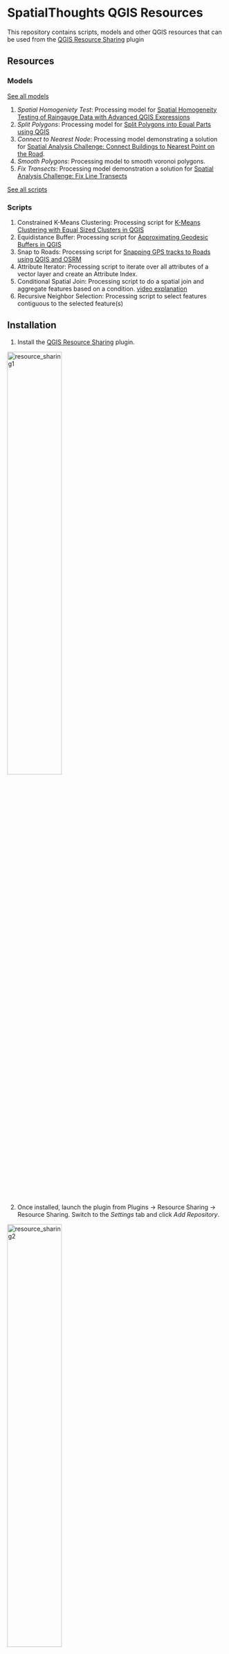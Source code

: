 # SpatialThoughts QGIS Resources

This repository contains scripts, models and other QGIS resources that can be used from the [QGIS Resource Sharing](https://plugins.qgis.org/plugins/qgis_resource_sharing/) plugin

## Resources

### Models

[See all models](https://github.com/spatialthoughts/qgis-resource-sharing/tree/main/collections/spatialthoughts/models)

1. *Spatial Homogeniety Test*: Processing model for [Spatial Homogeneity Testing of Raingauge Data with Advanced QGIS Expressions](https://spatialthoughts.com/2020/11/26/spatial-homogeneity-testing-qgis/)
2. *Split Polygons*: Processing model for [Split Polygons into Equal Parts using QGIS](https://spatialthoughts.com/2021/06/12/split-polygons-qgis/)
3. *Connect to Nearest Node*: Processing model demonstrating a solution for [Spatial Analysis Challenge: Connect Buildings to Nearest Point on the Road](https://www.youtube.com/watch?v=7V8-JaiABTQ).
4. *Smooth Polygons*: Processing model to smooth voronoi polygons.
5. *Fix Transects*: Processing model demonstration a solution for [Spatial Analysis Challenge: Fix Line Transects](https://www.youtube.com/watch?v=RRAT_PIow4Q)

[See all scripts](https://github.com/spatialthoughts/qgis-resource-sharing/tree/main/collections/spatialthoughts/scripts)

### Scripts

1. Constrained K-Means Clustering: Processing script for [K-Means Clustering with Equal Sized Clusters in QGIS](https://spatialthoughts.com/2021/01/31/equal-sized-kmeans-qgis/)
2. Equidistance Buffer: Processing script for [Approximating Geodesic Buffers in QGIS](https://spatialthoughts.com/2019/04/05/geodesic-buffers-in-qgis/)
3. Snap to Roads: Processing script for [Snapping GPS tracks to Roads using QGIS and OSRM](https://spatialthoughts.com/2020/02/22/snap-to-roads-qgis-and-osrm/)
4. Attribute Iterator: Processing script to iterate over all attributes of a vector layer and create an Attribute Index.
5. Conditional Spatial Join: Processing script to do a spatial join and aggregate features based on a condition. [video explanation](https://www.youtube.com/watch?v=qpiFT8UHhwM)
6. Recursive Neighbor Selection: Processing script to select features contiguous to the selected feature(s)
   
## Installation

1. Install the [QGIS Resource Sharing](https://plugins.qgis.org/plugins/qgis_resource_sharing/) plugin. 
<img width="50%" alt="resource_sharing1" src="https://user-images.githubusercontent.com/5227506/121690798-eeef9e00-cae3-11eb-8f33-9995d50fae04.png">

2. Once installed, launch the plugin from Plugins &rarr; Resource Sharing &rarr; Resource Sharing. Switch to the *Settings* tab and click *Add Repository*.
  <img width="50%" alt="resource_sharing2" src="https://user-images.githubusercontent.com/5227506/121691047-2d855880-cae4-11eb-82e7-edaa29ab7916.png">

3. Name the repositry as `Spatial Thoughts Resources` and enter the URL as `https://github.com/spatialthoughts/qgis-resource-sharing.git`
<img width="50%" alt="resource_sharing3" src="https://user-images.githubusercontent.com/5227506/121691160-50b00800-cae4-11eb-9a55-c679d7b9a73e.png">

4. Switch to the *All Collections* tab and search for `SpatialThoughts`. Once you find the collection, click *Install*.

<img width="50%" alt="resource_sharing4" src="https://user-images.githubusercontent.com/5227506/121691168-5279cb80-cae4-11eb-9755-61fe2d7c4be5.png">

5. Once installed, you will see new *Models* and *Scripts* in your Processing Toolbox.
  <img width="50%" alt="resource_sharing5" src="https://user-images.githubusercontent.com/5227506/121691179-54438f00-cae4-11eb-8452-5bd6631662aa.png">

